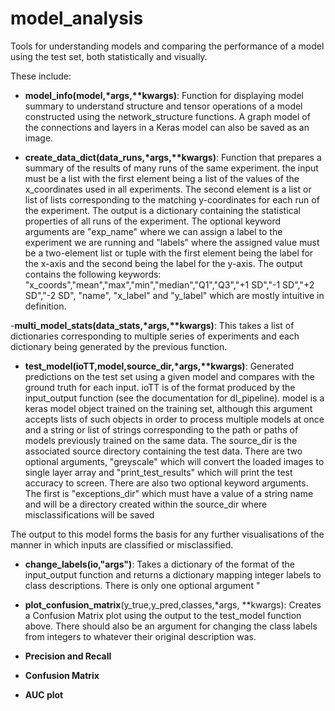 # model_analysis

Tools for understanding models and comparing the performance of a model using the test set, both statistically and visually.

These include:

- __model_info(model,\*args,\*\*kwargs)__: Function for displaying model summary to understand structure and tensor operations of a model constructed using the network_structure functions. A graph model of the connections and layers in a Keras model can also be saved as an image.

- __create_data_dict(data_runs,\*args,\*\*kwargs)__: Function that prepares a summary of the results of many runs of the same experiment. the input must be a list with the first element being a list of the values of the x_coordinates used in all experiments. The second element is a list or list of lists corresponding to the matching y-coordinates for each run of the experiment. The output is a dictionary containing the statistical properties of all runs of the experiment. The optional keyword arguments are "exp_name" where we can assign a label to the experiment we are running and "labels" where the assigned value must be a two-element list or tuple with the first element being the label for the x-axis and the second being the label for the y-axis. The output contains the following keywords:
"x_coords","mean","max","min","median","Q1","Q3","+1 SD","-1 SD","+2 SD","-2 SD", "name", "x_label" and "y_label" which are mostly intuitive in definition.

-__multi_model_stats(data_stats,\*args,\*\*kwargs)__: This takes a list of dictionaries corresponding to multiple series of experiments and each dictionary being generated by the previous function.

- __test_model(ioTT,model,source_dir,\*args,\*\*kwargs)__: Generated predictions on the test set using a given model and compares with the ground truth for each input. ioTT is of the format produced by the input\_output function (see the documentation for dl\_pipeline). model is a keras model object trained on the training set, although this argument accepts lists of such objects in order to process multiple models at once and a string or list of strings corresponding to the path or paths of models previously trained on the same data. The source\_dir is the associated source directory containing the test data. There are two optional arguments, "greyscale" which will convert the loaded images to single layer array and "print_test_results" which will print the test accuracy to screen. There are also two optional keyword arguments. The first is "exceptions_dir" which must have a value of a string name and will be a directory created within the source_dir where misclassifications will be saved 

The output to this model forms the basis for any further visualisations of the manner in which inputs are classified or misclassified. 

- __change_labels(io,"args")__: Takes a dictionary of the format of the input_output function and returns a dictionary mapping integer labels to class descriptions. There is only one optional argument "

- __plot\_confusion\_matrix__(y_true,y_pred,classes,\*args, \*\*kwargs): Creates a Confusion Matrix plot using the output to the test\_model function above. There should also be an argument for changing the class labels from integers to whatever their original description was. 


- __Precision and Recall__
- __Confusion Matrix__
- __AUC plot__

